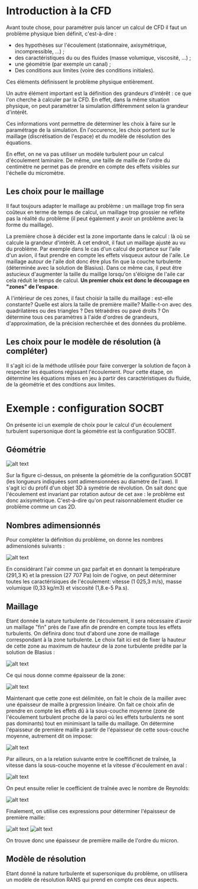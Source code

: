 # Introduction à la CFD

Avant toute chose, pour paramétrer puis lancer un calcul de CFD il faut un problème physique bien définit, c'est-à-dire :

- des hypothèses sur l'écoulement (stationnaire, axisymétrique, incompressible, ...) ;
- des caractéristiques du ou des fluides (masse volumique, viscosité, ...) ;
- une géométrie (par exemple un canal) ;
- Des conditions aux limites (voire des conditions initiales). 

Ces éléments définissent le problème physique entièrement.

Un autre élément important est la définition des grandeurs d'intérêt : ce que l'on cherche à calculer par la CFD. En effet, dans la même situation physique, on peut paramétrer la simulation différemment selon la grandeur d'intérêt.

Ces informations vont permettre de déterminer les choix à faire sur le paramétrage de la simulation. En l'occurence, les choix portent sur le maillage (discrétisation de l'espace) et du modèle de résolution des équations.

En effet, on ne va pas utiliser un modèle turbulent pour un calcul d'écoulement laminaire. De même, une taille de maille de l'ordre du centimètre ne permet pas de prendre en compte des effets visibles sur l'échelle du micromètre.


## Les choix pour le maillage

Il faut toujours adapter le maillage au problème : un maillage trop fin sera coûteux en terme de temps de calcul, un maillage trop grossier ne reflète pas la réalité du problème (il peut également y avoir un problème avec la forme du maillage).

La première chose à décider est la zone importante dans le calcul : là où se calcule la grandeur d'intérêt. A cet endroit, il faut un maillage ajusté au vu du problème. Par exemple dans le cas d'un calcul de portance sur l'aile d'un avion, il faut prendre en compte les effets visqueux autour de l'aile. Le maillage autour de l'aile doit donc être plus fin que la couche turbulente (déterminée avec la solution de Blasius). Dans ce même cas, il peut être astucieux d'augmenter la taille du maillge lorsqu'on s'éloigne de l'aile car cela réduit le temps de calcul. **Un premier choix est donc le découpage en "zones" de l'espace**.

A l'intérieur de ces zones, il faut choisir la taille du maillage : est-elle constante? Quelle est alors la taille de première maille? Maille-t-on avec des quadrilatères ou des triangles ? Des tétraèdres ou pavé droits ? On détermine tous ces paramètres à l'aide d'ordres de grandeurs, d'approximation, de la précision recherchée et des données du problème.


## Les choix pour le modèle de résolution (à compléter)

Il s'agit ici de la méthode utilisée pour faire converger la solution de façon à respecter les équations régissant l'écoulement. Pour cette étape, on détermine les équations mises en jeu à partir des caractéristiques du fluide, de la géométrie et des condtions aux limites. 


# Exemple : configuration SOCBT

On présente ici un exemple de choix pour le calcul d'un écoulement turbulent supersonique dont la géométrie est la configuration SOCBT.

## Géométrie
![alt text](https://raw.githubusercontent.com/SU2CLC/su2_clc/main/annexes/figures/SOCBT_dim.PNG "Géométrie de la configuration SOCBT")

Sur la figure ci-dessus, on présente la géométrie de la configuration SOCBT (les longueurs indiquées sont adimensionnées au diamètre de l'axe). Il s'agit ici du profil d'un objet 3D à symétrie de révolution. On sait donc que l'écoulement est invariant par rotation autour de cet axe : le problème est donc axisymétrique. C'est-à-dire qu'on peut raisonnablement étudier ce problème comme un cas 2D.

## Nombres adimensionnés

Pour compléter la définition du problème, on donne les nombres adimensionés suivants :

![alt text](https://raw.githubusercontent.com/SU2CLC/su2_clc/main/annexes/figures/Nombres_adim.png)

En considérant l'air comme un gaz parfait et en donnant la température (291,3 K) et la pression (27 707 Pa) loin de l'ogive, on peut déterminer toutes les caractérisiques de l'écoulement: vitesse (1 025,3 m/s), masse volumique (0,33 kg/m3) et viscosité (1,8.e-5 Pa.s).

## Maillage
Etant donnée la nature turbulente de l'écoulement, il sera nécessaire d'avoir un maillage "fin" près de l'axe afin de prendre en compte tous les effets turbulents. On définira donc tout d'abord une zone de maillage correspondant à la zone turbulente. Le choix fait ici est de fixer la hauteur de cette zone au maximum de hauteur de la zone turbulente prédite par la solution de Blasius : 

![alt text](https://raw.githubusercontent.com/SU2CLC/su2_clc/main/annexes/figures/Blasius.png)

Ce qui nous donne comme épaisseur de la zone:

![alt text](https://raw.githubusercontent.com/SU2CLC/su2_clc/main/annexes/figures/Blasius_res.png)




Maintenant que cette zone est délimitée, on fait le choix de la mailler avec une épaisseur de maille à prgression linéaire. On fait ce choix afin de prendre en compte les effets dû à la sous-couche moyenne (zone de l'écoulement turbulent proche de la paroi où les effets turbulents ne sont pas dominants) tout en minimisant la taille du maillage. On détermine l'épaisseur de première maille à partir de l'épaisseur de cette sous-couche moyenne, autrement dit on impose:

![alt text](https://raw.githubusercontent.com/SU2CLC/su2_clc/main/annexes/figures/Cond.png)

Par ailleurs, on a la relation suivante entre le coeffificnet de traînée, la vitesse dans la sous-couche moyenne et la vitesse d'écoulement en aval :

![alt text](https://raw.githubusercontent.com/SU2CLC/su2_clc/main/annexes/figures/Rel_coef.png)

On peut ensuite relier le coefficient de traînée avec le nombre de Reynolds:

![alt text](https://raw.githubusercontent.com/SU2CLC/su2_clc/main/annexes/figures/Coef.png)

Finalement, on utilise ces expressions pour déterminer l'épaisseur de première maille:

![alt text](https://raw.githubusercontent.com/SU2CLC/su2_clc/main/annexes/figures/Blasius.png)
![alt text](https://raw.githubusercontent.com/SU2CLC/su2_clc/main/annexes/figures/Res.png)

On trouve donc une épaisseur de première maille de l'ordre du micron. 

## Modèle de résolution

Etant donné la nature turbulente et supersonique du problème, on utilisera un modèle de résolution RANS qui prend en compte ces deux aspects.
